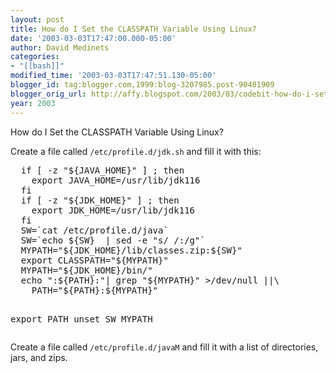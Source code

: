 ```yaml
---
layout: post
title: How do I Set the CLASSPATH Variable Using Linux?
date: '2003-03-03T17:47:00.000-05:00'
author: David Medinets
categories:
- "[[bash]]"
modified_time: '2003-03-03T17:47:51.130-05:00'
blogger_id: tag:blogger.com,1999:blog-3207985.post-90401909
blogger_orig_url: http://affy.blogspot.com/2003/03/codebit-how-do-i-set-classpath.md
year: 2003
---
```


How do I Set the CLASSPATH Variable Using Linux?


<p>Create a file called <code>/etc/profile.d/jdk.sh</code> and fill it with this:</p>
<pre>
  if [ -z "${JAVA_HOME}" ] ; then
    export JAVA_HOME=/usr/lib/jdk116
  fi
  if [ -z "${JDK_HOME}" ] ; then
    export JDK_HOME=/usr/lib/jdk116
  fi
  SW=`cat /etc/profile.d/java`
  SW=`echo ${SW}  | sed -e "s/ /:/g"`
  MYPATH="${JDK_HOME}/lib/classes.zip:${SW}"
  export CLASSPATH="${MYPATH}"
  MYPATH="${JDK_HOME}/bin/"
  echo ":${PATH}:"| grep "${MYPATH}" &gt;/dev/null ||\
    PATH="${PATH}:${MYPATH}"

  export PATH
  unset SW MYPATH
</pre>
<p>Create a file called <code>/etc/profile.d/javaM</code> and fill it with a list of directories, jars, and zips.</p>